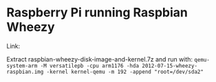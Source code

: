 # Raspberry Pi running Raspbian Wheezy
Link:

Extract raspbian-wheezy-disk-image-and-kernel.7z and run with: `qemu-system-arm -M versatilepb -cpu arm1176 -hda 2012-07-15-wheezy-raspbian.img -kernel kernel-qemu -m 192 -append "root=/dev/sda2"`
